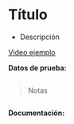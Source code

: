 # Título

- Descripción

[Video ejemplo]()

**Datos de prueba:**

```js

```

> Notas

```js

```

**Documentación:**

[]()


